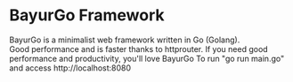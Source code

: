 # BayurGo Framework

BayurGo is a minimalist web framework written in Go (Golang). 
<br>Good performance and is faster thanks to httprouter. If you need good performance and productivity, you'll love BayurGo
To run "go run main.go" and access http://localhost:8080
